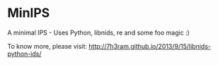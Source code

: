 # MinIPS
A minimal IPS - Uses Python, libnids, re and some foo magic :)

To know more, please visit: http://7h3ram.github.io/2013/9/15/libnids-python-ids/

